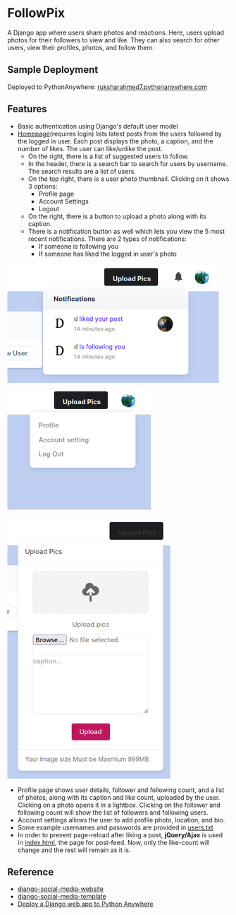 # FollowPix
A Django app where users share photos and reactions. Here, users upload photos for their followers to view and like. They can also search for other users, view their profiles, photos, and follow them.

## Sample Deployment
Deployed to PythonAnywhere: [ruksharahmed7.pythonanywhere.com](http://ruksharahmed7.pythonanywhere.com/)

## Features
- Basic authentication using Django's default user model
- [Homepage](http://ruksharahmed7.pythonanywhere.com/)(requires login) lists latest posts from the users followed by the logged in user. Each post displays the photo, a caption, and the number of likes. The user can like/unlike the post.
    - On the right, there is a list of suggested users to follow. 
    - In the header, there is a search bar to search for users by username. The search results are a list of users.
    - On the top right, there is a user photo thumbnail. Clicking on it shows 3 options:
        - Profile page
        - Account Settings
        - Logout
    - On the right, there is a button to upload a photo along with its caption.
    - There is a notification button as well which lets you view the 5 most recent notifications. There are 2 types of notifications:
        - If someone is following you
        - If someone has liked the logged in user's photo

![Profile thumbnail header options](https://github.com/rukshar69/FollowPix/blob/main/images_readme/notifications_d.png)

![Profile thumbnail header options](https://github.com/rukshar69/FollowPix/blob/main/images_readme/1.png)
    
    

![Profile thumbnail header options](https://github.com/rukshar69/FollowPix/blob/main/images_readme/2.png)
- Profile page shows user details, follower and following count, and a list of photos, along with its caption and like count, uploaded by the user. Clicking on a photo opens it in a lightbox. Clicking on the follower and following count will show the list of followers and following users.
- Account settings allows the user to add profile photo, location, and bio.
- Some example usernames and passwords are provided in [users.txt](https://github.com/rukshar69/FollowPix/blob/main/social_book/users.txt)
- In order to prevent page-reload after liking a post, **jQuery/Ajax** is used in [index.html](http://ruksharahmed7.pythonanywhere.com/), the page for post-feed. Now, only the like-count will change and the rest will remain as it is.

## Reference
- [django-social-media-website](https://github.com/tomitokko/django-social-media-website)
- [django-social-media-template ](https://github.com/tomitokko/django-social-media-template)
- [Deploy a Django web app to Python Anywhere](https://www.youtube.com/watch?v=xtnUwvjOThg)